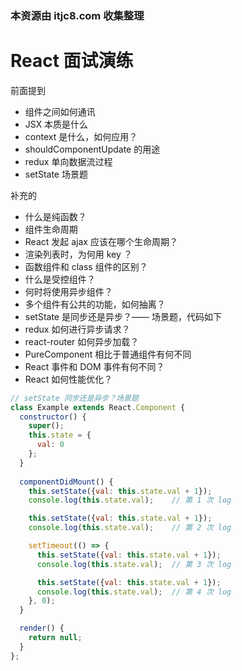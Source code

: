 ### 本资源由 itjc8.com 收集整理
# React 面试演练

前面提到

- 组件之间如何通讯
- JSX 本质是什么
- context 是什么，如何应用？
- shouldComponentUpdate 的用途
- redux 单向数据流过程
- setState 场景题

补充的

- 什么是纯函数？
- 组件生命周期
- React 发起 ajax 应该在哪个生命周期？
- 渲染列表时，为何用 key ？
- 函数组件和 class 组件的区别？
- 什么是受控组件？
- 何时将使用异步组件？
- 多个组件有公共的功能，如何抽离？
- setState 是同步还是异步？—— 场景题，代码如下
- redux 如何进行异步请求？
- react-router 如何异步加载？
- PureComponent 相比于普通组件有何不同
- React 事件和 DOM 事件有何不同？
- React 如何性能优化？

```js
// setState 同步还是异步？场景题
class Example extends React.Component {
  constructor() {
    super();
    this.state = {
      val: 0
    };
  }
  
  componentDidMount() {
    this.setState({val: this.state.val + 1});
    console.log(this.state.val);    // 第 1 次 log

    this.setState({val: this.state.val + 1});
    console.log(this.state.val);    // 第 2 次 log

    setTimeout(() => {
      this.setState({val: this.state.val + 1});
      console.log(this.state.val);  // 第 3 次 log

      this.setState({val: this.state.val + 1});
      console.log(this.state.val);  // 第 4 次 log
    }, 0);
  }

  render() {
    return null;
  }
};
```
